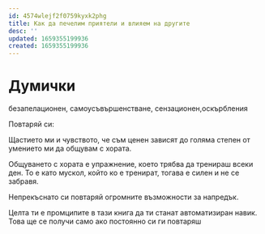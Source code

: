 ```yaml
---
id: 4574wlejf2f0759kyxk2phg
title: Как да печелим приятели и влияем на другите
desc: ''
updated: 1659355199936
created: 1659355199936
---
```

# Думички
безапелационен, самоусъвършенстване, сензационен,оскърбления

Повтаряй си:

Щастието ми и чувството, че съм ценен зависят до голяма степен от умението ми да общувам с хората.

Общуването с хората е упражнение, което трябва да тренираш всеки ден. То е като мускол, който ко е тренират, тогава е силен и не се забравя.

Непрекъснато си повтаряй огромните възможности за напредък.

Целта ти е промципите в тази книга да ти станат автоматизиран навик. Това ще се получи само ако постоянно си ги повтаряш